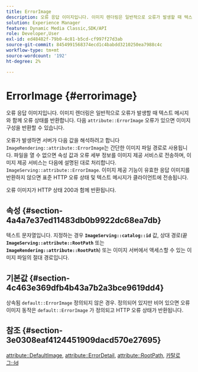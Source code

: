 ```yaml
---
title: ErrorImage
description: 오류 응답 이미지입니다. 이미지 렌더링은 일반적으로 오류가 발생할 때 텍스트 메시지와 함께 오류 상태를 반환합니다.
solution: Experience Manager
feature: Dynamic Media Classic,SDK/API
role: Developer,User
exl-id: ed48482f-79b0-4c81-b5cd-cf997f27d3ab
source-git-commit: 8454991568374ecd1c4babdd3210250ea7988c4c
workflow-type: tm+mt
source-wordcount: '192'
ht-degree: 2%

---
```


# ErrorImage {#errorimage}

오류 응답 이미지입니다. 이미지 렌더링은 일반적으로 오류가 발생할 때 텍스트 메시지와 함께 오류 상태를 반환합니다. 다음 `attribute::ErrorImage` 오류가 있으면 이미지 구성을 반환할 수 있습니다.

오류가 발생하면 서버가 다음 값을 해석하려고 합니다 `ImageRendering::attribute::ErrorImage`는 간단한 이미지 파일 경로로 사용됩니다. 파일을 열 수 없으면 속성 값과 오류 세부 정보를 이미지 제공 서비스로 전송하며, 이미지 제공 서비스는 다음에 설명된 대로 처리합니다. `ImageServing::attribute::ErrorImage`. 이미지 제공 기능이 유효한 응답 이미지를 반환하지 않으면 표준 HTTP 오류 상태 및 텍스트 메시지가 클라이언트에 전송됩니다.

오류 이미지가 HTTP 상태 200과 함께 반환됩니다.

## 속성 {#section-4a4a7e37ed11483db0b9922dc68ea7db}

텍스트 문자열입니다. 지정하는 경우 **`ImageServing::catalog::id`** 값, 상대 경로(끝 **`ImageServing::attribute::RootPath`** 또는 **`ImageRendering::attribute::RootPath`**) 또는 이미지 서버에서 액세스할 수 있는 이미지 파일의 절대 경로입니다.

## 기본값 {#section-4c463e369dfb4b43a7b2a3bce9619dd4}

상속됨 `default::ErrorImage` 정의되지 않은 경우. 정의되어 있지만 비어 있으면 오류 이미지 동작은 `default::ErrorImage` 가 정의되고 HTTP 오류 상태가 반환됩니다.

## 참조 {#section-3e0308eaf4124451909dacd570e27695}

[attribute::DefaultImage](../../../../../ir-api/material-cat/image-rendering-api-ref/c-ir-material-catalog/c-ir-attributes-reference/r-ir-defaultpix.md#reference-102c98f9b5d24d2aaaeb756653fb0e6f), [attribute::ErrorDetail](../../../../../ir-api/material-cat/image-rendering-api-ref/c-ir-material-catalog/c-ir-attributes-reference/r-ir-errordetail.md#reference-123b56eed6cf49cea6e0490672b7c53b), [attribute::RootPath](../../../../../ir-api/material-cat/image-rendering-api-ref/c-ir-material-catalog/c-ir-attributes-reference/r-ir-rootpath.md#reference-a4d7c96b62e14fcbad1740c702f160f3), [카탈로그::Id](../../../../../ir-api/material-cat/image-rendering-api-ref/c-ir-material-catalog/c-ir-material-data-reference/r-ir-id.md#reference-cba2a53a952e403fb57a4e8569f9cf85)
